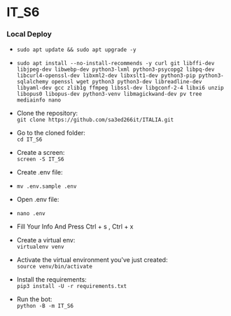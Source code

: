 # IT_S6

### Local Deploy
- `sudo apt update && sudo apt upgrade -y`

- `sudo apt install --no-install-recommends -y curl git libffi-dev libjpeg-dev libwebp-dev python3-lxml python3-psycopg2 libpq-dev libcurl4-openssl-dev libxml2-dev libxslt1-dev python3-pip python3-sqlalchemy openssl wget python3 python3-dev libreadline-dev libyaml-dev gcc zlib1g ffmpeg libssl-dev libgconf-2-4 libxi6 unzip libopus0 libopus-dev python3-venv libmagickwand-dev pv tree mediainfo nano`

- Clone the repository:    
`git clone https://github.com/sa3ed266it/ITALIA.git`
- Go to the cloned folder:    
`cd IT_S6`
- Create a screen:      
`screen -S IT_S6`
- Create .env file:      
- `mv .env.sample .env`
- Open .env file:      
- `nano .env`
- Fill Your Info And Press Ctrl + s , Ctrl + x
- Create a virtual env:      
`virtualenv venv`
- Activate the virtual environment you've just created:      
`source venv/bin/activate`
- Install the requirements:      
`pip3 install -U -r requirements.txt`
- Run the bot:      
`python -B -m IT_S6`
